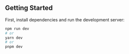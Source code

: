 ## Getting Started

First, install dependencies and run the development server:

```bash
npm run dev
# or
yarn dev
# or
pnpm dev
```


